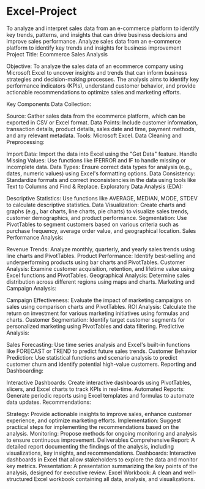 # Excel-Project 
To analyze and interpret sales data from an e-commerce platform to identify key trends, patterns, and insights that can drive business decisions and improve sales performance.
Analyze sales data from an e-commerce platform to identify key trends and insights for business improvement
Project Title: Ecommerce Sales Analysis

Objective:
To analyze the sales data of an ecommerce company using Microsoft Excel to uncover insights and trends that can inform business strategies and decision-making processes. The analysis aims to identify key performance indicators (KPIs), understand customer behavior, and provide actionable recommendations to optimize sales and marketing efforts.

Key Components
Data Collection:

Source: Gather sales data from the ecommerce platform, which can be exported in CSV or Excel format.
Data Points: Include customer information, transaction details, product details, sales date and time, payment methods, and any relevant metadata.
Tools: Microsoft Excel.
Data Cleaning and Preprocessing:

Import Data: Import the data into Excel using the "Get Data" feature.
Handle Missing Values: Use functions like IFERROR and IF to handle missing or incomplete data.
Data Types: Ensure correct data types for analysis (e.g., dates, numeric values) using Excel's formatting options.
Data Consistency: Standardize formats and correct inconsistencies in the data using tools like Text to Columns and Find & Replace.
Exploratory Data Analysis (EDA):

Descriptive Statistics: Use functions like AVERAGE, MEDIAN, MODE, STDEV to calculate descriptive statistics.
Data Visualization: Create charts and graphs (e.g., bar charts, line charts, pie charts) to visualize sales trends, customer demographics, and product performance.
Segmentation: Use PivotTables to segment customers based on various criteria such as purchase frequency, average order value, and geographical location.
Sales Performance Analysis:

Revenue Trends: Analyze monthly, quarterly, and yearly sales trends using line charts and PivotTables.
Product Performance: Identify best-selling and underperforming products using bar charts and PivotTables.
Customer Analysis: Examine customer acquisition, retention, and lifetime value using Excel functions and PivotTables.
Geographical Analysis: Determine sales distribution across different regions using maps and charts.
Marketing and Campaign Analysis:

Campaign Effectiveness: Evaluate the impact of marketing campaigns on sales using comparison charts and PivotTables.
ROI Analysis: Calculate the return on investment for various marketing initiatives using formulas and charts.
Customer Segmentation: Identify target customer segments for personalized marketing using PivotTables and data filtering.
Predictive Analysis:

Sales Forecasting: Use time series analysis and Excel's built-in functions like FORECAST or TREND to predict future sales trends.
Customer Behavior Prediction: Use statistical functions and scenario analysis to predict customer churn and identify potential high-value customers.
Reporting and Dashboarding:

Interactive Dashboards: Create interactive dashboards using PivotTables, slicers, and Excel charts to track KPIs in real-time.
Automated Reports: Generate periodic reports using Excel templates and formulas to automate data updates.
Recommendations:

Strategy: Provide actionable insights to improve sales, enhance customer experience, and optimize marketing efforts.
Implementation: Suggest practical steps for implementing the recommendations based on the analysis.
Monitoring: Propose methods for ongoing monitoring and analysis to ensure continuous improvement.
Deliverables
Comprehensive Report: A detailed report documenting the findings of the analysis, including visualizations, key insights, and recommendations.
Dashboards: Interactive dashboards in Excel that allow stakeholders to explore the data and monitor key metrics.
Presentation: A presentation summarizing the key points of the analysis, designed for executive review.
Excel Workbook: A clean and well-structured Excel workbook containing all data, analysis, and visualizations.
